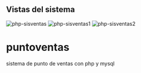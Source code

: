 ## Vistas del sistema
![php-sisventas](https://user-images.githubusercontent.com/71957876/177078190-727706e7-39c5-4c0b-b322-e43537633d58.png)
![php-sisventas1](https://user-images.githubusercontent.com/71957876/177078193-a8897348-a86b-4a3c-96af-855255afef1e.png)
![php-sisventas2](https://user-images.githubusercontent.com/71957876/177078194-f7917872-ee07-40ea-b2c0-1e371b6c6fbc.png)

# puntoventas
sistema de punto de ventas con php y mysql
